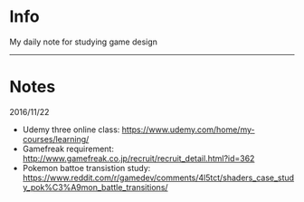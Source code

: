# Info
My daily note for studying game design

---

# Notes
2016/11/22 
- Udemy three online class: https://www.udemy.com/home/my-courses/learning/
- Gamefreak requirement: http://www.gamefreak.co.jp/recruit/recruit_detail.html?id=362
- Pokemon battoe transistion study: https://www.reddit.com/r/gamedev/comments/4l5tct/shaders_case_study_pok%C3%A9mon_battle_transitions/
